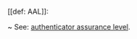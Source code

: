 [[def: AAL]]:

~ See: <a href="/test/tev2-ctwg-main-glossary/terms/authenticator-assurance-level" title="Authenticator-assurance-level: ">authenticator assurance level</a>.

